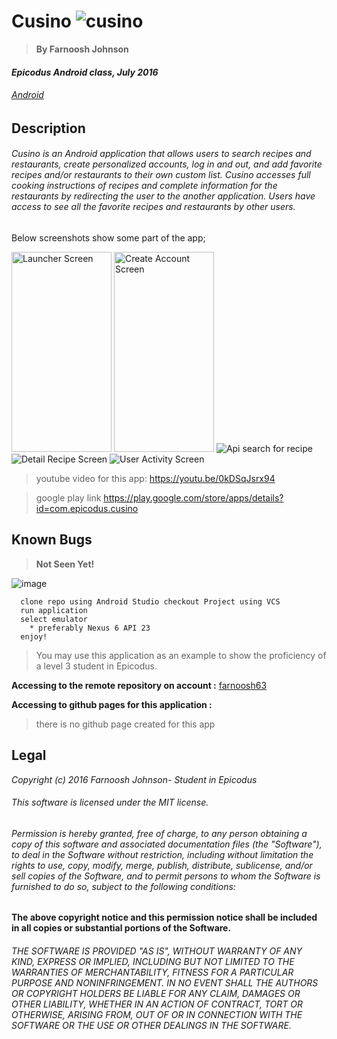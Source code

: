 # Cusino ![cusino](https://maxcdn.icons8.com/iOS7/PNG/50/Ecommerce/food-50.png)


> **By Farnoosh Johnson**

#### _Epicodus Android class, July 2016_

###### _[Android](https://www.learnhowtoprogram.com/android)_


## __Description__


###### Cusino is an Android application that allows users to search recipes and restaurants, create personalized accounts, log in and out, and add favorite recipes and/or restaurants to their own custom list. Cusino accesses full cooking instructions of recipes and complete information for the restaurants by redirecting the user to the another application. Users have access to see all the favorite recipes and restaurants by other users.
Below screenshots show some part of the app;

<img id="screen-1" src="https://s26.postimg.org/udov18pfd/Screen_Shot_2016_07_29_at_7_58_18_PM.png" width="160" height="320" title="Launcher Screen" />
<img id="screen-1" src="https://s26.postimg.org/l4mor4gjd/Screen_Shot_2016_07_29_at_7_59_36_PM.png" width="160" height="320" title="Create Account Screen" />
<img id="screen-1" src="https://s26.postimg.org/vp4vyg1x5/Screen_Shot_2016_07_26_at_4_22_45_PM.png" title="Api search for recipe" />
<img id="screen-1" src="https://s26.postimg.org/9r8f4nmwp/Screen_Shot_2016_07_26_at_4_23_12_PM.png" title="Detail Recipe Screen" />
<img id="screen-1" src="https://s26.postimg.org/urygpkqex/Screen_Shot_2016_07_26_at_4_29_41_PM.png" title="User Activity Screen" />

> youtube video for this app: https://youtu.be/0kDSqJsrx94

> google play link https://play.google.com/store/apps/details?id=com.epicodus.cusino

## Known Bugs

> **Not Seen Yet!**




![image](http://www.advanceddigitalsecurity.co.uk/files/4313/1654/9222/process.png)  
```
  clone repo using Android Studio checkout Project using VCS
  run application
  select emulator
    * preferably Nexus 6 API 23
  enjoy!
  ```


> You may use this application as an example to show the proficiency of a level 3 student in Epicodus.



**Accessing to the remote repository on account :** [farnoosh63](https://github.com/Farnoosh63/Cusino.git)


**Accessing to github pages for this application :**
> there is no github page created for this app



Legal
------

_*Copyright (c) 2016 Farnoosh Johnson- Student in Epicodus*_

###### This software is licensed under the MIT license.

###### Permission is hereby granted, free of charge, to any person obtaining a copy of this software and associated documentation files (the "Software"), to deal in the Software without restriction, including without limitation the rights to use, copy, modify, merge, publish, distribute, sublicense, and/or sell copies of the Software, and to permit persons to whom the Software is furnished to do so, subject to the following conditions:

__The above copyright notice and this permission notice shall be included in all copies or substantial portions of the Software.__

###### THE SOFTWARE IS PROVIDED "AS IS", WITHOUT WARRANTY OF ANY KIND, EXPRESS OR IMPLIED, INCLUDING BUT NOT LIMITED TO THE WARRANTIES OF MERCHANTABILITY, FITNESS FOR A PARTICULAR PURPOSE AND NONINFRINGEMENT. IN NO EVENT SHALL THE AUTHORS OR COPYRIGHT HOLDERS BE LIABLE FOR ANY CLAIM, DAMAGES OR OTHER LIABILITY, WHETHER IN AN ACTION OF CONTRACT, TORT OR OTHERWISE, ARISING FROM, OUT OF OR IN CONNECTION WITH THE SOFTWARE OR THE USE OR OTHER DEALINGS IN THE SOFTWARE.

